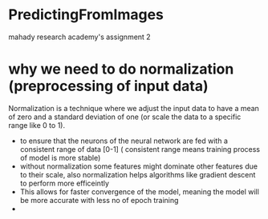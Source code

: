 # PredictingFromImages
mahady research academy's assignment 2

# why we need to do normalization (preprocessing of input data)
Normalization is a technique where we adjust the input data to have a mean of zero and a standard deviation of one (or scale the data to a specific range like 0 to 1). 
- to ensure that the neurons of the neural network are fed with a consistent range of data [0-1] ( consistent range means training process of model is more stable)
- without normalization some features might dominate other features due to their scale, also normalization helps algorithms like gradient descent to perform more efficeintly
- This allows for faster convergence of the model, meaning the model will be more accurate with less no of epoch training
- 
